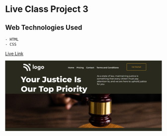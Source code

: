 # Live Class Project 3

## Web Technologies Used
    - HTML
    - CSS

[Live Link](https://justicelandingpage.netlify.app)

![alt text](./assets/snapshot.png?raw=true "optional")